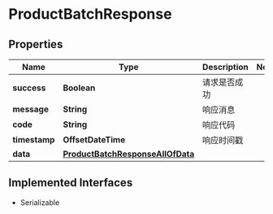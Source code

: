 

# ProductBatchResponse


## Properties

| Name | Type | Description | Notes |
|------------ | ------------- | ------------- | -------------|
|**success** | **Boolean** | 请求是否成功 |  |
|**message** | **String** | 响应消息 |  |
|**code** | **String** | 响应代码 |  |
|**timestamp** | **OffsetDateTime** | 响应时间戳 |  |
|**data** | [**ProductBatchResponseAllOfData**](ProductBatchResponseAllOfData.md) |  |  |


## Implemented Interfaces

* Serializable


